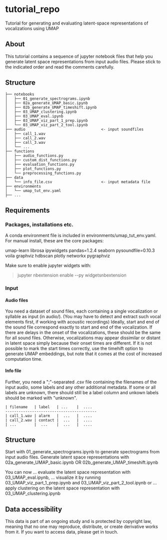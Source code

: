# tutorial_repo
Tutorial for generating and evaluating latent-space representations of vocalizations using UMAP

## About

This tutorial contains a sequence of jupyter notebook files that help you generate latent space representations from input audio files.
Please stick to the indicated order and read the comments carefully.

## Structure

    ├── notebooks     
    │   ├── 01_generate_spectrograms.ipynb      
    │   ├── 02a_generate_UMAP_basic.ipynb       
    │   ├── 02b_generate_UMAP_timeshift.ipynb  
    │   ├── 03_UMAP_clustering.ipynb            
    │   ├── 03_UMAP_eval.ipynb                  
    │   ├── 03_UMAP_viz_part_1_prep.ipynb       
    │   └── 03_UMAP_viz_part_2_tool.ipynb        
    ├── audio                                  <- input soundfiles
    │   ├── call_1.wav     
    │   ├── call_2.wav     
    │   ├── call_3.wav     
    │   └── ...            
    ├── functions                         
    │   ├── audio_functions.py            
    │   ├── custom_dist_functions.py      
    │   ├── evaluation_functions.py       
    │   ├── plot_functions.py             
    │   └── preprocessing_functions.py    
    ├── data 
    │   └── info_file.csv                      <- input metadata file
    ├── environments 
    │   └── umap_tut_env.yaml
    ├── ... 
    
    
## Requirements

### Packages, installations etc.

A conda environment file is included in environments/umap_tut_env.yaml. For manual install, these are the core packages:

umap-learn
librosa
ipywidgets
pandas=1.2.4
seaborn
pysoundfile=0.10.3
voila
graphviz
hdbscan
plotly
networkx
pygraphviz

Make sure to enable jupyter widgets with:
>jupyter nbextension enable --py widgetsnbextension


### Input

#### Audio files

You need a dataset of sound files, each containing a single vocalization or syllable as input (in audio/). 
(You may have to detect and extract such vocal elements first, if working with acoustic recordings)
Ideally, start and end of the sound file correspond exactly to start and end of the vocalization. 
If there are delays in the onset of the vocalizations, these should be the same for all sound files. 
Otherwise, vocalizations may appear dissimilar or distant in latent space simply because their onset times are different. 
If it is not possible to mark the start times correctly, use the timehift option to generate UMAP embeddings,
but note that it comes at the cost of increased computation time.

#### Info file

Further, you need a ";"-separated .csv file containing the filenames of the input audio, some labels and any other additional metadata. 
If some or all labels are unknown, there should still be a label column and unkown labels should be marked with "unknown".

    | filename   | label   | ...    |  .... 
    -----------------------------------------
    | call_1.wav | alarm   |  ...   |  ....   
    | call_2.wav | contact |  ...   |  ....  
    | ...        |  ...    |  ...   |  ....   


## Structure

Start with 01_generate_spectrograms.ipynb to generate spectrograms from input audio files.
Generate latent space representations with 02a_generate_UMAP_basic.ipynb OR 02b_generate_UMAP_timeshift.ipynb 

You can now 
... evaluate the latent space representation with 03_UMAP_eval.ipynb, 
... visualize it by running 03_UMAP_viz_part_1_prep.ipynb and 03_UMAP_viz_part_2_tool.ipynb or
... apply clustering on the latent space representation with 03_UMAP_clustering.ipynb 


## Data accessibility

This data is part of an ongoing study and is protected by copyright law, meaning that no one may reproduce, distribute, or create derivative works from it. If you want to access data, please get in touch.
